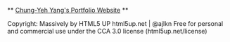 ** [Chung-Yeh Yang's Portfolio Website](https://olivery0307.github.io/portfolio/) **

Copyright:
Massively by HTML5 UP
html5up.net | @ajlkn
Free for personal and commercial use under the CCA 3.0 license (html5up.net/license)
